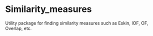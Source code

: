 # Similarity_measures
Utility package for finding similarity measures such as Eskin, IOF, OF, Overlap, etc.
